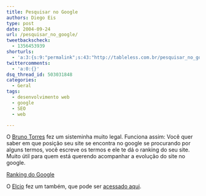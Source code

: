 ```yaml
---
title: Pesquisar no Google
authors: Diego Eis
type: post
date: 2004-09-24
url: /pesquisar_no_google/
tweetbackscheck:
  - 1356453939
shorturls:
  - 'a:3:{s:9:"permalink";s:43:"http://tableless.com.br/pesquisar_no_google";s:7:"tinyurl";s:26:"http://tinyurl.com/42m7dm7";s:4:"isgd";s:19:"http://is.gd/i9xsxd";}'
twittercomments:
  - 'a:0:{}'
dsq_thread_id: 503031848
categories:
  - Geral
tags:
  - desenvolvimento web
  - google
  - SEO
  - web

---
```

O [Bruno Torres][1] fez um sisteminha muito legal. Funciona assim: Você quer saber em que posição seu site se encontra no google se procurando por alguns termos, você escreve os termos e ele te dá o ranking do seu site. Muito útil para quem está querendo acompanhar a evolução do site no google.
              
[Ranking do Google][2]
              
O [Elcio][3] fez um também, que pode ser [acessado aqui][4].

 [1]: http://www.brunotorres.net/
 [2]: http://www.brunotorres.net/web/analise-ranking-google
 [3]: http://elcio.com.br/
 [4]: http://www.elcio.com.br/google